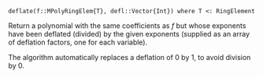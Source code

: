 ```
deflate(f::MPolyRingElem{T}, defl::Vector{Int}) where T <: RingElement
```

Return a polynomial with the same coefficients as $f$ but whose exponents have been deflated (divided) by the given exponents (supplied as an array of deflation factors, one for each variable).

The algorithm automatically replaces a deflation of $0$ by $1$, to avoid division by $0$.
